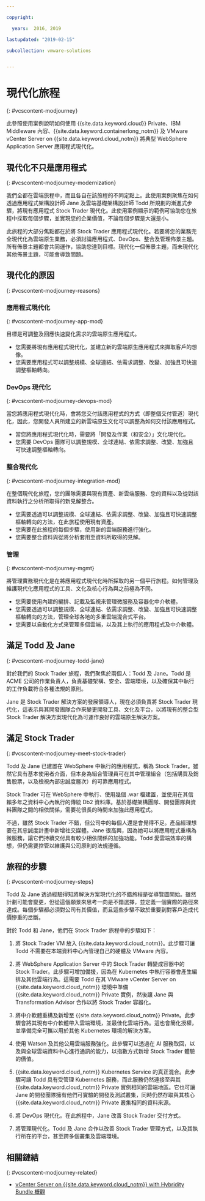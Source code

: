 ```yaml
---

copyright:

  years:  2016, 2019

lastupdated: "2019-02-15"

subcollection: vmware-solutions


---
```


# 現代化旅程
{: #vcscontent-modjourney}

此參照使用案例說明如何使用 {{site.data.keyword.cloud}} Private、IBM Middleware 內容、{{site.data.keyword.containerlong_notm}} 及 VMware vCenter Server on {{site.data.keyword.cloud_notm}} 將典型 WebSphere Application Server 應用程式現代化。

## 現代化不只是應用程式
{: #vcscontent-modjourney-modernization}

我們全都在雲端旅程中，而且各自在該旅程的不同定點上。此使用案例聚焦在如何透過應用程式架構設計師 Jane 及雲端基礎架構設計師 Todd 所規劃的漸進式步驟，將現有應用程式 Stock Trader 現代化。此使用案例顯示的範例可協助您在旅程中採取每個步驟，並實現您的企業價值，不論每個步驟是大還是小。

此旅程的大部分焦點都在於將 Stock Trader 應用程式現代化。若要將您的業務完全現代化為雲端原生業務，必須討論應用程式、DevOps、整合及管理佈景主題。所有佈景主題都會共同運作，協助您達到目標。現代化一個佈景主題，而未現代化其他佈景主題，可能會導致問題。

## 現代化的原因
{: #vcscontent-modjourney-reasons}

### 應用程式現代化
{: #vcscontent-modjourney-app-mod}

目標是可調整及回應快速變化需求的雲端原生應用程式。

* 您需要將現有應用程式現代化，並建立新的雲端原生應用程式來擷取客戶的想像。
* 您需要應用程式可以調整規模、全球連結、依需求調整、改變、加強且可快速調整樞軸轉向。

### DevOps 現代化
{: #vcscontent-modjourney-devops-mod}

當您將應用程式現代化時，會將您交付該應用程式的方式（即整個交付管道）現代化，因此，您開發人員所建立的新雲端原生文化可以調整為如何交付該應用程式。

* 當您將應用程式現代化時，需要將「開發及作業（和安全）」文化現代化。
* 您需要 DevOps 團隊可以調整規模、全球連結、依需求調整、改變、加強且可快速調整樞軸轉向。

###  整合現代化
{: #vcscontent-modjourney-integration-mod}

在整個現代化旅程，您的團隊需要與現有資產、新雲端服務、您的資料以及從對該資料執行之分析所取得的新見解整合。

* 您需要透過可以調整規模、全球連結、依需求調整、改變、加強且可快速調整樞軸轉向的方法，在此旅程使用現有資產。
* 您需要在此旅程的每個步驟，使用新的雲端服務進行強化。
* 您需要整合資料與從將分析套用至資料所取得的見解。

### 管理
{: #vcscontent-modjourney-mgmt}

將管理實務現代化是在將應用程式現代化時所採取的另一個平行旅程。如何管理及維護現代化應用程式的工具、文化及核心行為與之前極為不同。

* 您需要使用內建的編排、記載及監視來管理微服務及容器化中介軟體。
* 您需要透過可以調整規模、全球連結、依需求調整、改變、加強且可快速調整樞軸轉向的方法，管理全球各地的多重雲端混合式平台。
* 您需要以自動化方式來管理多個雲端，以及其上執行的應用程式及中介軟體。

## 滿足 Todd 及 Jane
{: #vcscontent-modjourney-todd-jane}

對於我們的 Stock Trader 旅程，我們聚焦於兩個人：Todd 及 Jane。Todd 是 ACME 公司的作業負責人，負責基礎架構、安全、雲端環境，以及確保其中執行的工作負載符合各種法規的原則。

Jane 是 Stock Trader 解決方案的發展領導人，現在必須負責將 Stock Trader 現代化，這表示與其開發團隊合作來變更開發工具、文化及平台，以將現有的整合型 Stock Trader 解決方案現代化為可運作良好的雲端原生解決方案。

## 滿足 Stock Trader
{: #vcscontent-modjourney-meet-stock-trader}

Todd 及 Jane 已建置在 WebSphere 中執行的應用程式，稱為 Stock Trader。雖然它具有基本使用者介面，但本身為組合管理員可在其中管理組合（包括購買及銷售股票，以及檢視內部忠誠度層次）的可靠應用程式。

Stock Trader 可在 WebSphere 中執行、使用幾個 .war 檔建置，並使用在其信賴多年之資料中心內執行的傳統 Db2 資料庫。基於基礎架構團隊、開發團隊與資料團隊之間的相依關係，需要花很長的時間來加強此應用程式。

不過，雖然 Stock Trader 不錯，但公司中的每個人還是會覺得不足。產品經理想要在其忠誠度計畫中新增社交媒體。Jane 很高興，因為她可以將應用程式重構為微服務，讓它們持續交付具有較少相依關係的加強功能。Todd 愛雲端效率的構想，但仍需要控管以維護與公司原則的法規遵循。

## 旅程的步驟
{: #vcscontent-modjourney-steps}

Todd 及 Jane 透過經驗得知將解決方案現代化的不錯旅程是從導覽圖開始。雖然計劃可能會變更，但從這個願景來思考一向是不錯選擇，並定義一個實際的路徑來達成。每個步驟都必須對公司有其價值，而且這些步驟不致於重要到對客戶造成代價慘重的岔斷。

對於 Todd 和 Jane，他們在 Stock Trader 旅程中的步驟如下：
1. 將 Stock Trader VM 放入 {{site.data.keyword.cloud_notm}}。此步驟可讓 Todd 不需要在本端資料中心內管理自己的硬體及 VMware 內容。

2. 將 WebSphere Application Server 中的 Stock Trader 轉變成容器中的 Stock Trader。此步驟可增加備援，因為在 Kubernetes 中執行容器會產生編排及其他雲端行為。這需要 Todd 在其 VMware vCenter Server on {{site.data.keyword.cloud_notm}} 環境中準備 {{site.data.keyword.cloud_notm}} Private 實例，然後讓 Jane 與 Transformation Advisor 合作以將 Stock Trader 容器化。

3. 將中介軟體重構及新增至 {{site.data.keyword.cloud_notm}} Private。此步驟會將其現有中介軟體帶入雲端環境，並最佳化雲端行為。這也會簡化授權，並準備完全可攜以用於其他 Kubernetes 環境的解決方案。

4. 使用 Watson 及其他公用雲端服務強化。此步驟可以透過在 AI 服務取回，以及與全球雲端資料中心進行通訊的能力，以指數方式新增 Stock Trader 體驗的價值。

5. {{site.data.keyword.cloud_notm}} Kubernetes Service 的真正混合。此步驟可讓 Todd 具有受管理 Kubernetes 服務，而此服務仍然連接至與其 {{site.data.keyword.cloud_notm}} Private 實例相同的雲端地區。它也可讓 Jane 的開發團隊擁有他們可實驗的開發及測試叢集，同時仍然存取與其核心 {{site.data.keyword.cloud_notm}} Private 叢集相同的資料來源。

6. 將 DevOps 現代化。在此旅程中，Jane 改善 Stock Trader 交付方式。

7. 將管理現代化。Todd 及 Jane 合作以改善 Stock Trader 管理方式，以及其執行所在的平台，甚至跨多個叢集及雲端環境。

## 相關鏈結
{: #vcscontent-modjourney-related}

* [vCenter Server on {{site.data.keyword.cloud_notm}} with Hybridity Bundle 概觀](/docs/services/vmwaresolutions/archiref/vcs?topic=vmware-solutions-vcs-hybridity-intro)
